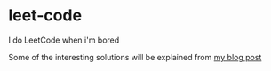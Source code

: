 # leet-code
I do LeetCode when i'm bored  

Some of the interesting solutions will be explained from [my blog post](https://kimdanny.github.io)
